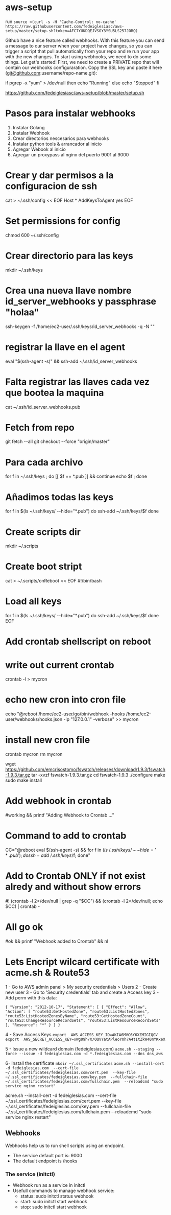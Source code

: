 # aws-setup

run `source <(curl -s -H 'Cache-Control: no-cache' https://raw.githubusercontent.com/fedeiglesiasc/aws-setup/master/setup.sh?token=AFC7YUKDQEJVSOY3YSU5LS257JORQ)`

Github have a nice feature called webhooks. With this feature you can send a 
message to our server when your project have changes, so you can trigger a 
script that pull automatically from your repo and re run your app with the 
new changes. To start using webhooks, we need to do some things. Let get's started!
First, we need to create a PRIVATE repo that will contain our webhooks configuraration.
Copy the SSL key and paste it here (git@github.com:username/repo-name.git): 

if pgrep -x "yum" > /dev/null
then
    echo "Running"
else
    echo "Stopped"
fi



https://github.com/fedeiglesiasc/aws-setup/blob/master/setup.sh

# Pasos para instalar webhooks
  1. Instalar Golang
  2. Instalar Webhook
  3. Crear directorios nescesarios para webhooks
  4. Instalar python tools & arrancador al inicio
  5. Agregar Webook al inicio
  6. Agregar un proxypass al nginx del puerto 9001 al 9000


# Crear y dar permisos a la configuracion de ssh
cat > ~/.ssh/config << EOF
  Host *
    AddKeysToAgent yes
EOF

# Set permissions for config
chmod 600 ~/.ssh/config

# Crear directorio para las keys
mkdir ~/.ssh/keys

# Crea una nueva llave nombre id_server_webhooks y passphrase "holaa"
ssh-keygen -f /home/ec2-user/.ssh/keys/id_server_webhooks -q -N ""

# registrar la llave en el agent
eval "$(ssh-agent -s)" && ssh-add ~/.ssh/id_server_webhooks

# Falta registrar las llaves cada vez que bootea la maquina
cat ~/.ssh/id_server_webhooks.pub

# Fetch from repo
git fetch --all
git checkout --force "origin/master"

# Para cada archivo
for f in ~/.ssh/keys ; do [[ $f == *.pub ]] && continue echo $f ; done

# Añadimos todas las keys
for f in $(ls ~/.ssh/keys/ --hide="*.pub")
do
  ssh-add ~/.ssh/keys/$f
done

# Create scripts dir
mkdir ~/.scripts

# Create boot stript
cat > ~/.scripts/onReboot << EOF
  #!/bin/bash

  # Load all keys
  for f in $(ls ~/.ssh/keys/ --hide="*.pub")
  do
    ssh-add ~/.ssh/keys/$f
  done
EOF

# Add crontab shellscript on reboot
  # write out current crontab
  crontab -l > mycron
  # echo new cron into cron file
  echo "@reboot /home/ec2-user/go/bin/webhook -hooks /home/ec2-user/webhooks/hooks.json -ip "127.0.0.1" -verbose" >> mycron
  # install new cron file
  crontab mycron
  rm mycron


wget https://github.com/emcrisostomo/fswatch/releases/download/1.9.3/fswatch-1.9.3.tar.gz
tar -xvzf fswatch-1.9.3.tar.gz
cd fswatch-1.9.3
./configure
make
sudo make install 

  # Add webhook in crontab
  #working && printf "Adding Webhook to Crontab ..."
  # Command to add to crontab
  CC="@reboot eval \$(ssh-agent -s) && for f in $(ls ~/.ssh/keys/ --hide='*.pub'); do ssh-add ~/.ssh/keys/$f; done"
  # Add to Crontab ONLY if not exist alredy and without show errors
  #! (crontab -l 2>/dev/null | grep -q "$CC") && (crontab -l 2>/dev/null; echo $CC) | crontab -
  # All go ok
  #ok && printf "Webhook added to Crontab" && nl


# Lets Encript wilcard certificate with acme.sh & Route53
 1 - Go to AWS admin panel > My security credentials > Users
 2 - Create new user
 3 - Go to 'Security credentials' tab and create a Access key
 3 - Add perm with this data: 

`{
      "Version": "2012-10-17",
      "Statement": [
          {
              "Effect": "Allow",
              "Action": [
                  "route53:GetHostedZone",
                  "route53:ListHostedZones",
                  "route53:ListHostedZonesByName",
                  "route53:GetHostedZoneCount",
                  "route53:ChangeResourceRecordSets",
                  "route53:ListResourceRecordSets"
              ],
              "Resource": "*"
          }
      ]
  }`

  4 - Save Access Keys 
  `export  AWS_ACCESS_KEY_ID=AKIA6MVC6Y6XZMIGIQGV
  export  AWS_SECRET_ACCESS_KEY=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`

  5 - Issue a new wildcard domain (fedeiglesias.com)
  `acme.sh --staging --force --issue -d fedeiglesias.com -d *.fedeiglesias.com --dns dns_aws`

  6- Install the certificate
  `mkdir ~/.ssl_certificates`
  `acme.sh --install-cert 
    -d fedeiglesias.com 
    --cert-file ~/.ssl_certificates/fedeiglesias.com/cert.pem 
    --key-file ~/.ssl_certificates/fedeiglesias.com/key.pem 
    --fullchain-file ~/.ssl_certificates/fedeiglesias.com/fullchain.pem 
    --reloadcmd "sudo service nginx restart"`



acme.sh --install-cert -d fedeiglesias.com --cert-file ~/.ssl_certificates/fedeiglesias.com/cert.pem --key-file ~/.ssl_certificates/fedeiglesias.com/key.pem --fullchain-file ~/.ssl_certificates/fedeiglesias.com/fullchain.pem --reloadcmd "sudo service nginx restart"





## Webhooks

Webhooks help us to run shell scripts using an endpoint.
* The service default port is: 9000
* The default endpoint is /hooks

### The service (initctl)
 * Webhook run as a service in initctl
 * Usefull commands to manage webhook service: 
   - status: sudo initctl status webhook
   - start: sudo initctl start webhook
   - stop: sudo initctl start webhook